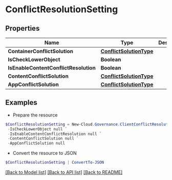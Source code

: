 # ConflictResolutionSetting
## Properties

Name | Type | Description | Notes
------------ | ------------- | ------------- | -------------
**ContainerConflictSolution** | [**ConflictSolutionType**](ConflictSolutionType.md) |  | [optional] 
**IsCheckLowerObject** | **Boolean** |  | [optional] 
**IsEnableContentConflictResolution** | **Boolean** |  | [optional] 
**ContentConflictSolution** | [**ConflictSolutionType**](ConflictSolutionType.md) |  | [optional] 
**AppConflictSolution** | [**ConflictSolutionType**](ConflictSolutionType.md) |  | [optional] 

## Examples

- Prepare the resource
```powershell
$ConflictResolutionSetting = New-Cloud.Governance.ClientConflictResolutionSetting  -ContainerConflictSolution null `
 -IsCheckLowerObject null `
 -IsEnableContentConflictResolution null `
 -ContentConflictSolution null `
 -AppConflictSolution null
```

- Convert the resource to JSON
```powershell
$ConflictResolutionSetting | ConvertTo-JSON
```

[[Back to Model list]](../README.md#documentation-for-models) [[Back to API list]](../README.md#documentation-for-api-endpoints) [[Back to README]](../README.md)

